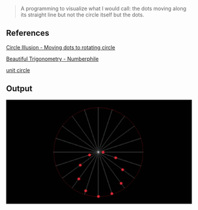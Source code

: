 > A programming to visualize what I would call: the dots moving along its straight line but not the circle itself but the dots.

## References

[Circle Illusion - Moving dots to rotating circle](https://www.mathworks.com/matlabcentral/fileexchange/90591-circle-illusion-moving-dots-to-rotating-circle)

[Beautiful Trigonometry - Numberphile](https://www.youtube.com/watch?v=snHKEpCv0Hk&t=159s)

[unit circle](unit_circle.png)

## Output

<img src="output.gif" width="800">
